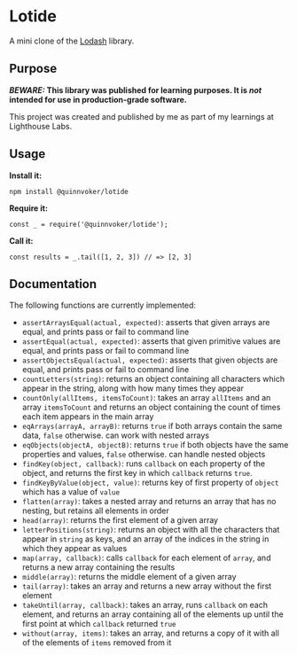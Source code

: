 # Lotide

A mini clone of the [Lodash](https://lodash.com) library.

## Purpose

**_BEWARE:_ This library was published for learning purposes. It is _not_ intended for use in production-grade software.**

This project was created and published by me as part of my learnings at Lighthouse Labs. 

## Usage

**Install it:**

`npm install @quinnvoker/lotide`

**Require it:**

`const _ = require('@quinnvoker/lotide');`

**Call it:**

`const results = _.tail([1, 2, 3]) // => [2, 3]`

## Documentation

The following functions are currently implemented:

* `assertArraysEqual(actual, expected)`: asserts that given arrays are equal, and prints pass or fail to command line
* `assertEqual(actual, expected)`: asserts that given primitive values are equal, and prints pass or fail to command line
* `assertObjectsEqual(actual, expected)`: asserts that given objects are equal, and prints pass or fail to command line
* `countLetters(string)`: returns an object containing all characters which appear in the string, along with how many times they appear
* `countOnly(allItems, itemsToCount)`: takes an array `allItems` and an array `itemsToCount` and returns an object containing the count of times each item appears in the main array
* `eqArrays(arrayA, arrayB)`: returns `true` if both arrays contain the same data, `false` otherwise. can work with nested arrays
* `eqObjects(objectA, objectB)`: returns `true` if both objects have the same properties and values, `false` otherwise. can handle nested objects
* `findKey(object, callback)`: runs `callback` on each property of the object, and returns the first key in which `callback` returns `true`.
* `findKeyByValue(object, value)`: returns key of first property of `object` which has a value of `value`
* `flatten(array)`: takes a nested array and returns an array that has no nesting, but retains all elements in order
* `head(array)`: returns the first element of a given array
* `letterPositions(string)`: returns an object with all the characters that appear in `string` as keys, and an array of the indices in the string in which they appear as values
* `map(array, callback)`: calls `callback` for each element of `array`, and returns a new array containing the results
* `middle(array)`: returns the middle element of a given array
* `tail(array)`: takes an array and returns a new array without the first element
* `takeUntil(array, callback)`: takes an array, runs `callback` on each element, and returns an array containing all of the elements up until the first point at which `callback` returned `true`
* `without(array, items)`: takes an array, and returns a copy of it with all of the elements of `items` removed from it